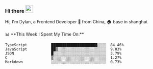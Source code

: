 ### Hi there <img src="https://media.giphy.com/media/hvRJCLFzcasrR4ia7z/giphy.gif" width="25px">

<!-- ![visitors](https://visitor-badge.glitch.me/badge?page_id=dislfyer.dislfyer) --!>

Hi, I'm Dylan, a Frontend Developer 🚀 from China, 🏠 base in shanghai.
<br/>
<br/>

📊 **This Week I Spent My Time On:**


<!--START_SECTION:waka-->

```text
TypeScript           █████████████████████░░░░  84.46%
JavaScript           ██▒░░░░░░░░░░░░░░░░░░░░░░  9.03%
JSON                 █░░░░░░░░░░░░░░░░░░░░░░░░  3.79%
C                    ▒░░░░░░░░░░░░░░░░░░░░░░░░  1.27%
Markdown             ░░░░░░░░░░░░░░░░░░░░░░░░░  0.73%
```

<!--END_SECTION:waka-->

<!--
**About Me:**
 -->
